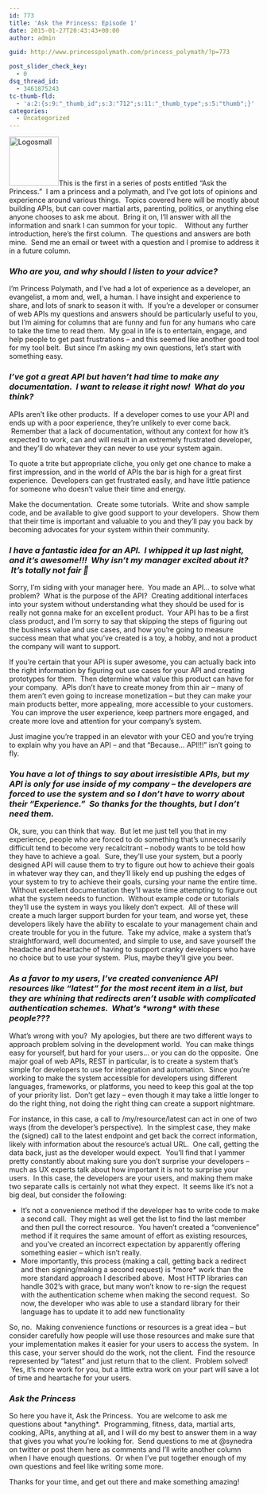 ```yaml
---
id: 773
title: 'Ask the Princess: Episode 1'
date: 2015-01-27T20:43:43+00:00
author: admin

guid: http://www.princesspolymath.com/princess_polymath/?p=773

post_slider_check_key:
  - 0
dsq_thread_id:
  - 3461875243
tc-thumb-fld:
  - 'a:2:{s:9:"_thumb_id";s:3:"712";s:11:"_thumb_type";s:5:"thumb";}'
categories:
  - Uncategorized
---
```

<a href="http://www.princesspolymath.com/princess_polymath/wp-content/uploads/2014/10/Logosmall4.png" class="grouped_elements" rel="tc-fancybox-group773"><img class=" size-full wp-image-735 alignleft" src="http://www.princesspolymath.com/princess_polymath/wp-content/uploads/2014/10/Logosmall4.png" alt="Logosmall" width="100" height="99" /></a>This is the first in a series of posts entitled &#8220;Ask the Princess.&#8221;  I am a princess and a polymath, and I&#8217;ve got lots of opinions and experience around various things.  Topics covered here will be mostly about building APIs, but can cover martial arts, parenting, politics, or anything else anyone chooses to ask me about.  Bring it on, I&#8217;ll answer with all the information and snark I can summon for your topic.    Without any further introduction, here&#8217;s the first column.  The questions and answers are both mine.  Send me an email or tweet with a question and I promise to address it in a future column.

### _Who are you, and why should I listen to your advice?_

I&#8217;m Princess Polymath, and I&#8217;ve had a lot of experience as a developer, an evangelist, a mom and, well, a human. I have insight and experience to share, and lots of snark to season it with.  If you&#8217;re a developer or consumer of web APIs my questions and answers should be particularly useful to you, but I&#8217;m aiming for columns that are funny and fun for any humans who care to take the time to read them.  My goal in life is to entertain, engage, and help people to get past frustrations &#8211; and this seemed like another good tool for my tool belt.  But since I&#8217;m asking my own questions, let&#8217;s start with something easy.

### _I&#8217;ve got a great API but haven&#8217;t had time to make any documentation.  I want to release it right now!  What do you think?_

APIs aren&#8217;t like other products.  If a developer comes to use your API and ends up with a poor experience, they&#8217;re unlikely to ever come back.  Remember that a lack of documentation, without any context for how it&#8217;s expected to work, can and will result in an extremely frustrated developer, and they&#8217;ll do whatever they can never to use your system again.

To quote a trite but appropriate cliche, you only get one chance to make a first impression, and in the world of APIs the bar is high for a great first experience.  Developers can get frustrated easily, and have little patience for someone who doesn&#8217;t value their time and energy.

Make the documentation.  Create some tutorials.  Write and show sample code, and be available to give good support to your developers.  Show them that their time is important and valuable to you and they&#8217;ll pay you back by becoming advocates for your system within their community.

### _I have a fantastic idea for an API.  I whipped it up last night, and it&#8217;s awesome!!!  Why isn&#8217;t my manager excited about it?  It&#8217;s totally not fair 🙁_

Sorry, I&#8217;m siding with your manager here.  You made an API&#8230; to solve what problem?  What is the purpose of the API?  Creating additional interfaces into your system without understanding what they should be used for is really not gonna make for an excellent product.  Your API has to be a first class product, and I&#8217;m sorry to say that skipping the steps of figuring out the business value and use cases, and how you&#8217;re going to measure success mean that what you&#8217;ve created is a toy, a hobby, and not a product the company will want to support.

If you&#8217;re certain that your API is super awesome, you can actually back into the right information by figuring out use cases for your API and creating prototypes for them.  Then determine what value this product can have for your company.  APIs don&#8217;t have to create money from thin air &#8211; many of them aren&#8217;t even going to increase monetization &#8211; but they can make your main products better, more appealing, more accessible to your customers.  You can improve the user experience, keep partners more engaged, and create more love and attention for your company&#8217;s system.

Just imagine you&#8217;re trapped in an elevator with your CEO and you&#8217;re trying to explain why you have an API &#8211; and that &#8220;Because&#8230; API!!!&#8221; isn&#8217;t going to fly.

### _You have a lot of things to say about irresistible APIs, but my API is only for use inside of my company &#8211; the developers are forced to use the system and so I don&#8217;t have to worry about their &#8220;Experience.&#8221;  So thanks for the thoughts, but I don&#8217;t need them._

Ok, sure, you can think that way.  But let me just tell you that in my experience, people who are forced to do something that&#8217;s unnecessarily difficult tend to become very recalcitrant &#8211; nobody wants to be told how they have to achieve a goal.  Sure, they&#8217;ll use your system, but a poorly designed API will cause them to try to figure out how to achieve their goals in whatever way they can, and they&#8217;ll likely end up pushing the edges of your system to try to achieve their goals, cursing your name the entire time.  Without excellent documentation they&#8217;ll waste time attempting to figure out what the system needs to function.  Without example code or tutorials they&#8217;ll use the system in ways you likely don&#8217;t expect.  All of these will create a much larger support burden for your team, and worse yet, these developers likely have the ability to escalate to your management chain and create trouble for you in the future.  Take my advice, make a system that&#8217;s straightforward, well documented, and simple to use, and save yourself the headache and heartache of having to support cranky developers who have no choice but to use your system.  Plus, maybe they&#8217;ll give you beer.

### _As a favor to my users, I&#8217;ve created convenience API resources like &#8220;latest&#8221; for the most recent item in a list, but they are whining that redirects aren&#8217;t usable with complicated authentication schemes.  What&#8217;s \*wrong\* with these people???_

What&#8217;s wrong with you?  My apologies, but there are two different ways to approach problem solving in the development world.  You can make things easy for yourself, but hard for your users&#8230; or you can do the opposite.  One major goal of web APIs, REST in particular, is to create a system that&#8217;s simple for developers to use for integration and automation.  Since you&#8217;re working to make the system accessible for developers using different languages, frameworks, or platforms, you need to keep this goal at the top of your priority list.  Don&#8217;t get lazy &#8211; even though it may take a little longer to do the right thing, not doing the right thing can create a support nightmare.

For instance, in this case, a call to /my/resource/latest can act in one of two ways (from the developer&#8217;s perspective).  In the simplest case, they make the (signed) call to the latest endpoint and get back the correct information, likely with information about the resource&#8217;s actual URL.  One call, getting the data back, just as the developer would expect.  You&#8217;ll find that I yammer pretty constantly about making sure you don&#8217;t surprise your developers &#8211; much as UX experts talk about how important it is not to surprise your users.  In this case, the developers are your users, and making them make two separate calls is certainly not what they expect.  It seems like it&#8217;s not a big deal, but consider the following:

  * It&#8217;s not a convenience method if the developer has to write code to make a second call.  They might as well get the list to find the last member and then pull the correct resource.  You haven&#8217;t created a &#8220;convenience&#8221; method if it requires the same amount of effort as existing resources, and you&#8217;ve created an incorrect expectation by apparently offering something easier &#8211; which isn&#8217;t really.
  * More importantly, this process (making a call, getting back a redirect and then signing/making a second request) is \*more\* work than the more standard approach I described above.  Most HTTP libraries can handle 302&#8217;s with grace, but many won&#8217;t know to re-sign the request with the authentication scheme when making the second request.  So now, the developer who was able to use a standard library for their language has to update it to add new functionality

So, no.  Making convenience functions or resources is a great idea &#8211; but consider carefully how people will use those resources and make sure that your implementation makes it easier for your users to access the system.  In this case, your server should do the work, not the client.  Find the resource represented by &#8220;latest&#8221; and just return that to the client.  Problem solved!  Yes, it&#8217;s more work for you, but a little extra work on your part will save a lot of time and heartache for your users.

### _Ask the Princess_

So here you have it, Ask the Princess.  You are welcome to ask me questions about \*anything\*.  Programming, fitness, data, martial arts, cooking, APIs, anything at all, and I will do my best to answer them in a way that gives you what you&#8217;re looking for.  Send questions to me at @synedra on twitter or post them here as comments and I&#8217;ll write another column when I have enough questions.  Or when I&#8217;ve put together enough of my own questions and feel like writing some more.

Thanks for your time, and get out there and make something amazing!